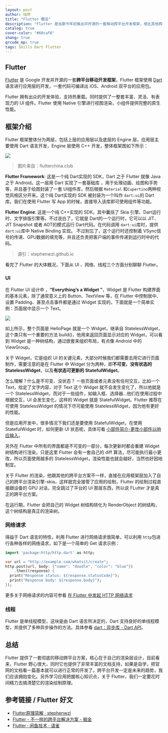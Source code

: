 ```yaml
---
layout: post
author: 咕咚
title: "Flutter 概览"
description: "Flutter 是谷歌今年初推出并开源的一套移动跨平台开发框架，相比其他跨平台方案，Flutter 使用自己的渲染引擎做到了真正的跨平台，这篇文章简单介绍一下 Flutter，算是自己最近学习的一个简单总结。话说现在文章写得越来越少了... "
catalog: true
cover-color: "#60caf6"
shang: true
qrcode_mp: true
tags: Skills Dart Flutter
---
```



## Flutter

[Flutter](https://flutter.io/) 是 Google 开发并开源的一套**跨平台移动开发框架**，Flutter 框架使用 [Dart](http://dart.goodev.org/guides/language) 语言进行应用层的开发，一套代码可编译出 iOS、Android 双平台的应用包。

Flutter 拥有出众的开发体验，支持热重载。同时提供了一整套丰富、灵活、有表现力的 UI 组件。Flutter 使用 Native 引擎进行视图渲染，小组件提供完整的原生性能。



## 框架介绍

Flutter 框架整体分为两层，包括上层的应用层以及底层的 Engine 层，应用层主要使用 Dart 语言开发，Engine 层使用 C++ 开发，整体框架图如下所示：

![](https://ws3.sinaimg.cn/large/006tNbRwgy1fxon9qzhwuj315s0p6t8x.jpg)

> 图片来自：flutterchina.club

**Flutter Framework**: 这是一个纯 Dart实现的 SDK，Dart 之于 Flutter 就像 Java 之于 Android。这一层用 Dart 实现了一套基础库 ，用于处理动画、绘图和手势等，并且基于绘图封装了一套 UI组件库，然后根据 `Material` 和`Cupertino`两种视觉风格区分开来。这个纯 Dart实现的 SDK 被封装为一个叫作 `dart:ui`的 Dart库。我们在使用 Flutter 写 App 的时候，直接导入该库即可使用组件等功能。

**Flutter Engine**: 这是一个纯 C++实现的 SDK，其中囊括了 Skia 引擎、Dart运行时、文字排版引擎等。不过说白了，它就是 Dart的一个运行时，它可以以 JIT、JIT Snapshot 或者 AOT的模式运行 Dart代码。在代码调用 `dart:ui`库时，提供 `dart:ui`库中 Native Binding 实现。 不过别忘了，这个运行时还控制着 VSync信号的传递、GPU数据的填充等，并且还负责把客户端的事件传递到运行时中的代码。 

> 源引：stephenwzl.github.io

看完了 Flutter 的大体概况，下面从 UI 、网络、线程三个方面分别聊聊 Flutter。

### UI

在 Flutter UI 设计中 ，**“Everything’s a Widget ”**，Widget 是 Flutter 构建界面的基本元素，除了通常意义上的 Button、TextView 等，在 Flutter 中控制居中、设置 Padding、甚至点击事件都是通过 Widget 实现的，下面就是一个简单实例：页面居中显示一个 Text。

![](https://ws2.sinaimg.cn/large/006tNbRwly1fxpdu2vbnvj318c0u00tm.jpg)

如上所示，整个页面是 HelloPage 就是一个 Widget，继承自 StatelessWidget，这个类只有一个重要的方法 build()，他用来返回页面显示对应的 Widget，可以看到 Widget 是一种树结构，通过嵌套来组织布局，有点像 Android 中的 ViewGroup。

关于 Widget，它是组织 UI 的关键元素，大部分时候我们都需要去用它进行页面制作，需要注意的是在 Flutter 中 Widget 分为两种，即**不可变、没有状态的 StatelessWidget**，以及**有状态可更新的 StatefulWidget**。

怎么理解？什么是不可变、没状态？ 一些页面或者元素没有任何交互，比如一个 Text，给定了文字内容，对于 Text 这个 Widget 就不会发生变化了，所以他就是一个 StatelessWidget，而对于一些组件，如输入框、选择器…他们在使用过程中根据交互，UI 会发生变化，这样的 Widget 就是 StatefulWidget。Flutter 推荐在可使用 StatelessWidget 的情况下尽可能使用 StatelessWidget，因为他有更好的性能。

但是应用开发中，很多情况下我们还是要使用 StatefulWidget，在使用 StatefulWidget 时，如何更新 UI 状态呢，具体可看 [小部件简介-更改小部件以响应输入](https://flutter.io/docs/development/ui/widgets-intro#changing-widgets-in-response-to-input)。

另外在 Flutter 中所有的界面都是不可变的一部分，每次更新时都会重建 Widget 树结构进行渲染，只是这里 Flutter 会有一套自己的 diff 算法，尽可能执行最小更改，所以页面使用越多的 StatelessWidget，渲染性能也就会越好，当然也好因地制宜。

关于 Flutter 的渲染，他跟其他的跨平台方案不一样，直接在应用框架层加入了自己的跨平台渲染引擎-skia，这样就完全接管了应用的绘制，Flutter 的绘制过程直接跟设备的 GPU 对话，完全跳过了平台的 UI 那层东西，所以说 FLutter 才是真正的跨平台方案。

在运行期，Flutter 会把自己的 Widget 树结构转化为 RenderObject 的树结构，这个树结构是真正的渲染树。



### 网络请求

得益于 Dart 语言的特性，利用 Flutter 进行网络请求很简单，可以利用 `http`包进行各种各样的网络请求，如下是一个简单的 Get 请求示例：

```dart
import 'package:http/http.dart' as http;

var url = "http://example.com/whatsit/create";
http.post(url, body: {"name": "doodle", "color": "blue"})
    .then((response) {
  print("Response status: ${response.statusCode}");
  print("Response body: ${response.body}");
});
```

更多关于网络请求的内容可参看 [在 Flutter 中发起 HTTP 网络请求](https://flutterchina.club/networking/)



### 线程

Flutter 是单线程模型，这块是由 Dart 语言所决定的，Dart 支持良好的单线程模型，并提供了多种异步操作的方法。具体参看 [dart：异步库 \- Dart API](https://api.dartlang.org/stable/2.1.0/dart-async/dart-async-library.html)。

## 总结

Flutter 提供了一套彻底的移动跨平台方案，核心在于自己的渲染层设计，目前看来，Flutter 野心很大，同时它也提供了非常丰富的文档支持，如果是自学，把官网的文档看一篇基本就可以进行正常的开发了。跨平台开发一定是未来的趋势，我们应该拥抱变化。另外学习应用把握核心知识点，关于 Flutter，我们一定要花时间精力去搞清楚它的渲染绘制原理。

## 参考链接 / Flutter 好文

- [Flutter原理简解 · stephenwzl](https://www.stephenw.cc/2018/05/14/flutter-principle/)
- [Flutter \- 不一样的跨平台解决方案 \- 掘金](https://juejin.im/post/5afd77466fb9a07aab2a12da)
- [Flutter · 闲鱼技术 · 语雀](https://www.yuque.com/xytech/flutter)